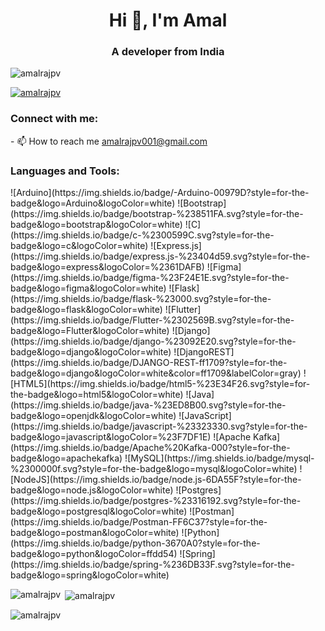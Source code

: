 <h1 align="center">Hi 👋, I'm Amal</h1>
<h3 align="center">A developer from India</h3>

<p align="left"> <img src="https://komarev.com/ghpvc/?username=amalrajpv&label=Profile%20views&color=0e75b6&style=flat" alt="amalrajpv" /> </p>

<p align="left"> <a href="https://github.com/ryo-ma/github-profile-trophy"><img src="https://github-profile-trophy.vercel.app/?username=amalrajpv&row=1&margin-w=15&margin-h=15" alt="amalrajpv" /></a> </p>


<h3 align="left">Connect with me:</h3>
<p align="left">
- 📫 How to reach me <a href="mailto:amalrajpv001@gmail.com">amalrajpv001@gmail.com</a>
</p>

<h3 align="left">Languages and Tools:</h3>
![Arduino](https://img.shields.io/badge/-Arduino-00979D?style=for-the-badge&logo=Arduino&logoColor=white) ![Bootstrap](https://img.shields.io/badge/bootstrap-%238511FA.svg?style=for-the-badge&logo=bootstrap&logoColor=white) ![C](https://img.shields.io/badge/c-%2300599C.svg?style=for-the-badge&logo=c&logoColor=white) ![Express.js](https://img.shields.io/badge/express.js-%23404d59.svg?style=for-the-badge&logo=express&logoColor=%2361DAFB) ![Figma](https://img.shields.io/badge/figma-%23F24E1E.svg?style=for-the-badge&logo=figma&logoColor=white) ![Flask](https://img.shields.io/badge/flask-%23000.svg?style=for-the-badge&logo=flask&logoColor=white) ![Flutter](https://img.shields.io/badge/Flutter-%2302569B.svg?style=for-the-badge&logo=Flutter&logoColor=white) ![Django](https://img.shields.io/badge/django-%23092E20.svg?style=for-the-badge&logo=django&logoColor=white) ![DjangoREST](https://img.shields.io/badge/DJANGO-REST-ff1709?style=for-the-badge&logo=django&logoColor=white&color=ff1709&labelColor=gray) ![HTML5](https://img.shields.io/badge/html5-%23E34F26.svg?style=for-the-badge&logo=html5&logoColor=white) ![Java](https://img.shields.io/badge/java-%23ED8B00.svg?style=for-the-badge&logo=openjdk&logoColor=white) ![JavaScript](https://img.shields.io/badge/javascript-%23323330.svg?style=for-the-badge&logo=javascript&logoColor=%23F7DF1E) ![Apache Kafka](https://img.shields.io/badge/Apache%20Kafka-000?style=for-the-badge&logo=apachekafka) ![MySQL](https://img.shields.io/badge/mysql-%2300000f.svg?style=for-the-badge&logo=mysql&logoColor=white) ![NodeJS](https://img.shields.io/badge/node.js-6DA55F?style=for-the-badge&logo=node.js&logoColor=white) ![Postgres](https://img.shields.io/badge/postgres-%23316192.svg?style=for-the-badge&logo=postgresql&logoColor=white) ![Postman](https://img.shields.io/badge/Postman-FF6C37?style=for-the-badge&logo=postman&logoColor=white) ![Python](https://img.shields.io/badge/python-3670A0?style=for-the-badge&logo=python&logoColor=ffdd54) ![Spring](https://img.shields.io/badge/spring-%236DB33F.svg?style=for-the-badge&logo=spring&logoColor=white)

<p><img align="left" src="https://github-readme-stats.vercel.app/api/top-langs?username=amalrajpv&show_icons=true&locale=en&layout=compact" alt="amalrajpv" /></p>

<p>&nbsp;<img align="center" src="https://github-readme-stats.vercel.app/api?username=amalrajpv&show_icons=true&locale=en" alt="amalrajpv" /></p>

<p><img align="center" src="https://github-readme-streak-stats.herokuapp.com/?user=amalrajpv&" alt="amalrajpv" /></p>
